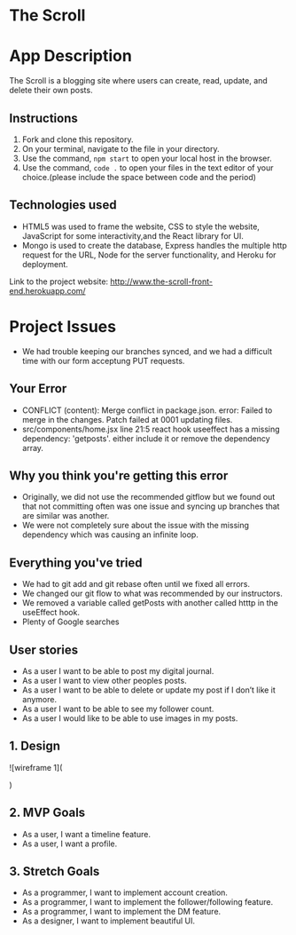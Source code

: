 # The Scroll 

# App Description

The Scroll is a blogging site where users can create, read, update, and delete their own posts. 

## Instructions

1. Fork and clone this repository.
2. On your terminal, navigate to the file in your directory.
3. Use the command, `npm start` to open your local host in the browser.
4. Use the command, `code .` to open your files in the text editor of your choice.(please include the space between code and the period)

## Technologies used

- HTML5 was used to frame the website, CSS to style the website, JavaScript for some interactivity,and the React library for UI. 
- Mongo is used to create the database, Express handles the multiple http request for the URL, Node for the server functionality, and  Heroku for deployment.

Link to the project website: http://www.the-scroll-front-end.herokuapp.com/

# Project Issues

- We had trouble keeping our branches synced, and we had a difficult time with our form acceptung PUT requests.

## Your Error

- CONFLICT (content): Merge conflict in package.json. error: Failed to merge in the changes. Patch failed at 0001 updating files.
- src/components/home.jsx line 21:5 react hook useeffect has a missing dependency: 'getposts'. either include it or remove the dependency array.

## Why you think you're getting this error

- Originally, we did not use the recommended gitflow but we found out that not committing often was one issue and syncing up branches that are similar was another.
- We were not completely sure about the issue with the missing dependency which was causing an infinite loop. 

## Everything you've tried

- We had to git add and git rebase often until we fixed all errors. 
- We changed our git flow to what was recommended by our instructors.
- We removed a variable called getPosts with another called htttp in the useEffect hook. 
- Plenty of Google searches 


## User stories
- As a user I want to be able to post my digital journal.
- As a user I want to view other peoples posts.
- As a user I want to be able to delete or update my post if I don’t like it anymore.
- As a user I want to be able to see my follower count.
- As a user I would like to be able to use images in my posts.

## 1. Design

![wireframe 1](<blockquote class="imgur-embed-pub" lang="en" data-id="a/Yqmo8rw" data-context="false" ><a href="//imgur.com/a/Yqmo8rw"></a></blockquote><script async src="//s.imgur.com/min/embed.js" charset="utf-8"></script>)


## 2. MVP Goals

- As a user, I want a timeline feature.
- As a user, I want a profile. 

## 3. Stretch Goals

- As a programmer, I want to implement account creation.
- As a programmer, I want to implement the follower/following feature.
- As a programmer, I want to implement the DM feature.
- As a designer, I want to implement beautiful UI.

